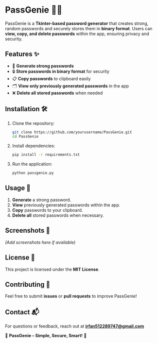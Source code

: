 # PassGenie 🧞‍♂️

PassGenie is a **Tkinter-based password generator** that creates strong, random passwords and securely stores them in **binary format**. Users can **view, copy, and delete passwords** within the app, ensuring privacy and security.

## Features ✨
- 🔑 **Generate strong passwords**
- 🔒 **Store passwords in binary format** for security
- 📋 **Copy passwords** to clipboard easily
- 🗂️ **View only previously generated passwords** in the app
- ❌ **Delete all stored passwords** when needed

## Installation 🛠️
1. Clone the repository:
   ```bash
   git clone https://github.com/yourusername/PassGenie.git
   cd PassGenie
   ```
2. Install dependencies:
   ```bash
   pip install -r requirements.txt
   ```
3. Run the application:
   ```bash
   python passgenie.py
   ```

## Usage 🚀
1. **Generate** a strong password.
2. **View** previously generated passwords within the app.
3. **Copy** passwords to your clipboard.
4. **Delete all** stored passwords when necessary.

## Screenshots 📸
*(Add screenshots here if available)*

## License 📜
This project is licensed under the **MIT License**.

## Contributing 🤝
Feel free to submit **issues** or **pull requests** to improve PassGenie!

## Contact 📬
For questions or feedback, reach out at **irfan512289747@gmail.com**

🔐 **PassGenie – Simple, Secure, Smart!** 🚀

